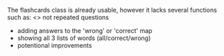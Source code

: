 The flashcards class is already usable, however it lacks several functions such as:
  <<Done>> not repeated questions
  - adding answers to the 'wrong' or 'correct' map
  - showing all 3 lists of words (all/correct/wrong)
  - potentional improvements 
